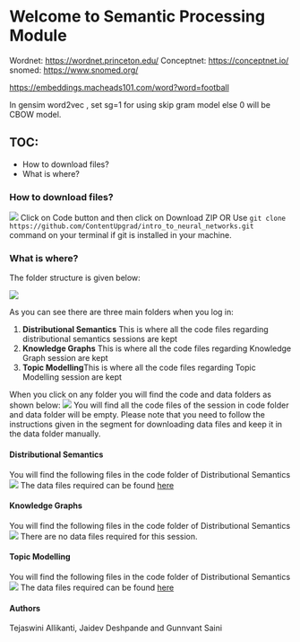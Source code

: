 
 # Welcome to Semantic Processing Module
 
 Wordnet: https://wordnet.princeton.edu/
 Conceptnet: https://conceptnet.io/
 snomed: https://www.snomed.org/
 
 https://embeddings.macheads101.com/word?word=football
 
 
 In gensim word2vec , set sg=1 for using skip gram model else 0 will be CBOW model.
 

## TOC:
- How to download files?
- What is where?

### How to download files?
![](images/image1.png)
Click on Code button and then click on Download ZIP
OR
Use `git clone https://github.com/ContentUpgrad/intro_to_neural_networks.git` command on your terminal if git is installed in your machine. 


### What is where?
The folder structure is given below:

![](images/image6.png)

As you can see there are three main folders when you log in:

1. **Distributional Semantics** This is where all the code files regarding distributional semantics sessions are kept
2. **Knowledge Graphs** This is where all the code files regarding Knowledge Graph session are kept
3. **Topic Modelling**This is where all the code files regarding Topic Modelling session are kept

When you click on any folder you will find the code and data folders as shown below:
![](images/image2.png)
You will find all the code files of the session in code folder and data folder will be empty. Please note that you need to follow the instructions given in the segment for downloading data files and keep it in the data folder manually.

#### Distributional Semantics
You will find the following files in the code folder of Distributional Semantics
![](images/image4.png)
The data files required can be found [here](https://drive.google.com/drive/u/0/folders/1KUnMvuufvo0yXS23EaI2EMNaq2lt5Ynh)

#### Knowledge Graphs
You will find the following files in the code folder of Distributional Semantics
![](images/image3.png)
There are no data files required for this session.

#### Topic Modelling
You will find the following files in the code folder of Distributional Semantics
![](images/image5.png)
The data files required can be found [here](https://drive.google.com/drive/u/0/folders/1umS1MgUXyra3KVF-6FsN8krHQ31lXhlX)


#### Authors
Tejaswini Allikanti, Jaidev Deshpande and Gunnvant Saini

